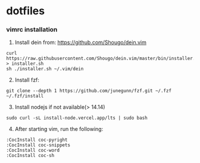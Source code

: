 dotfiles
========

### vimrc installation

1. Install dein from: https://github.com/Shougo/dein.vim
```
curl https://raw.githubusercontent.com/Shougo/dein.vim/master/bin/installer.sh > installer.sh                                                                          
sh ./installer.sh ~/.vim/dein                                                                
```

2. Install fzf:
```
git clone --depth 1 https://github.com/junegunn/fzf.git ~/.fzf
~/.fzf/install
```

3. Install nodejs if not available(> 14.14)
```
sudo curl -sL install-node.vercel.app/lts | sudo bash
```

4. After starting vim, run the following:

```
:CocInstall coc-pyright
:CocInstall coc-snippets
:CocInstall coc-word
:CocInstall coc-sh
```
